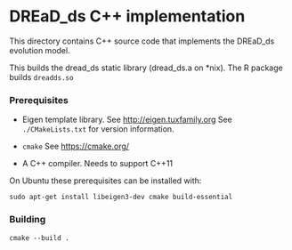 # DREaD_ds C++ implementation

This directory contains C++ source code that implements the DREaD_ds
evolution model.

This builds the dread_ds static library (dread_ds.a on *nix).
The R package builds `dreadds.so`

### Prerequisites

* Eigen template library. See http://eigen.tuxfamily.org
  See `./CMakeLists.txt` for version information.

* `cmake`
  See https://cmake.org/

* A C++ compiler.
  Needs to support C++11

On Ubuntu these prerequisites can be installed with:

  `sudo apt-get install libeigen3-dev cmake build-essential`


### Building
```
cmake --build .
```

